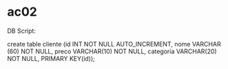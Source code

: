 # ac02

DB Script:

create table cliente (id INT NOT NULL AUTO_INCREMENT, nome VARCHAR (60) NOT NULL, preco VARCHAR(10) NOT NULL,  categoria VARCHAR(20) NOT NULL, PRIMARY KEY(id));
